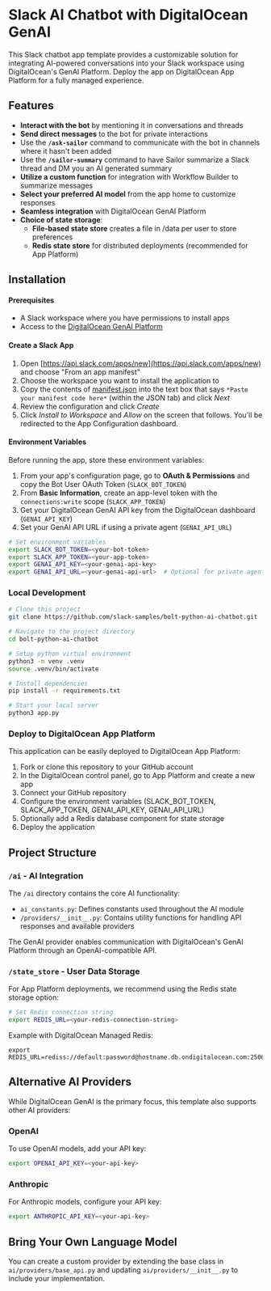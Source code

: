 # Slack AI Chatbot with DigitalOcean GenAI

This Slack chatbot app template provides a customizable solution for integrating AI-powered conversations into your Slack workspace using DigitalOcean's GenAI Platform. Deploy the app on DigitalOcean App Platform for a fully managed experience.

## Features

* **Interact with the bot** by mentioning it in conversations and threads
* **Send direct messages** to the bot for private interactions
* Use the **`/ask-sailor`** command to communicate with the bot in channels where it hasn't been added
* Use the **`/sailor-summary`** command to have Sailor summarize a Slack thread and DM you an AI generated summary
* **Utilize a custom function** for integration with Workflow Builder to summarize messages
* **Select your preferred AI model** from the app home to customize responses
* **Seamless integration** with DigitalOcean GenAI Platform
* **Choice of state storage**:
  * **File-based state store** creates a file in /data per user to store preferences
  * **Redis state store** for distributed deployments (recommended for App Platform)

## Installation

#### Prerequisites
* A Slack workspace where you have permissions to install apps
* Access to the [DigitalOcean GenAI Platform](https://docs.digitalocean.com/products/genai-platform/)

#### Create a Slack App
1. Open [https://api.slack.com/apps/new](https://api.slack.com/apps/new) and choose "From an app manifest"
2. Choose the workspace you want to install the application to
3. Copy the contents of [manifest.json](./manifest.json) into the text box that says `*Paste your manifest code here*` (within the JSON tab) and click *Next*
4. Review the configuration and click *Create*
5. Click *Install to Workspace* and *Allow* on the screen that follows. You'll be redirected to the App Configuration dashboard.

#### Environment Variables
Before running the app, store these environment variables:

1. From your app's configuration page, go to **OAuth & Permissions** and copy the Bot User OAuth Token (`SLACK_BOT_TOKEN`)
2. From **Basic Information**, create an app-level token with the `connections:write` scope (`SLACK_APP_TOKEN`)
3. Get your DigitalOcean GenAI API key from the DigitalOcean dashboard (`GENAI_API_KEY`)
4. Set your GenAI API URL if using a private agent (`GENAI_API_URL`)

```zsh
# Set environment variables
export SLACK_BOT_TOKEN=<your-bot-token>
export SLACK_APP_TOKEN=<your-app-token>
export GENAI_API_KEY=<your-genai-api-key>
export GENAI_API_URL=<your-genai-api-url>  # Optional for private agents, ex: https://agent-<id>.ondigitalocean.app/api/v1
```

### Local Development

```zsh
# Clone this project
git clone https://github.com/slack-samples/bolt-python-ai-chatbot.git

# Navigate to the project directory
cd bolt-python-ai-chatbot

# Setup python virtual environment
python3 -m venv .venv
source .venv/bin/activate

# Install dependencies
pip install -r requirements.txt

# Start your local server
python3 app.py
```

### Deploy to DigitalOcean App Platform

This application can be easily deployed to DigitalOcean App Platform:

1. Fork or clone this repository to your GitHub account
2. In the DigitalOcean control panel, go to App Platform and create a new app
3. Connect your GitHub repository
4. Configure the environment variables (SLACK_BOT_TOKEN, SLACK_APP_TOKEN, GENAI_API_KEY, GENAI_API_URL)
5. Optionally add a Redis database component for state storage
6. Deploy the application

## Project Structure

### `/ai` - AI Integration

The `/ai` directory contains the core AI functionality:

* `ai_constants.py`: Defines constants used throughout the AI module
* `/providers/__init__.py`: Contains utility functions for handling API responses and available providers

The GenAI provider enables communication with DigitalOcean's GenAI Platform through an OpenAI-compatible API.

### `/state_store` - User Data Storage

For App Platform deployments, we recommend using the Redis state storage option:

```zsh
# Set Redis connection string
export REDIS_URL=<your-redis-connection-string>
```

Example with DigitalOcean Managed Redis:
```
export REDIS_URL=rediss://default:password@hostname.db.ondigitalocean.com:25061
```

## Alternative AI Providers

While DigitalOcean GenAI is the primary focus, this template also supports other AI providers:

### OpenAI

To use OpenAI models, add your API key:
```zsh
export OPENAI_API_KEY=<your-api-key>
```

### Anthropic

For Anthropic models, configure your API key:
```zsh
export ANTHROPIC_API_KEY=<your-api-key>
```

## Bring Your Own Language Model

You can create a custom provider by extending the base class in `ai/providers/base_api.py` and updating `ai/providers/__init__.py` to include your implementation.